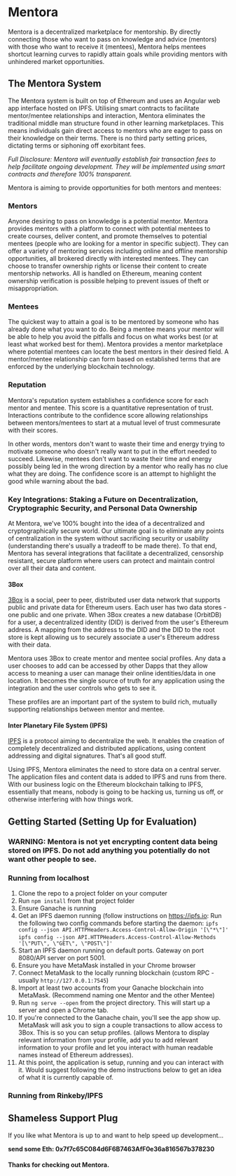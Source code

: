 # Mentora

Mentora is a decentralized marketplace for mentorship. By directly connecting those who want to pass on knowledge and advice (mentors) with those who want to receive it (mentees), Mentora helps mentees shortcut learning curves to rapidly attain goals while providing mentors with unhindered market opportunities.

## The Mentora System
The Mentora system is built on top of Ethereum and uses an Angular web app interface hosted on IPFS.  Utilising smart contracts to facilitate mentor/mentee relationships and interaction, Mentora eliminates the traditional middle man structure found in other learning marketplaces. This means individuals gain direct access to mentors who are eager to pass on their knowledge on their terms. There is no third party setting prices, dictating terms or siphoning off exorbitant fees.

*Full Disclosure: Mentora will eventually establish fair transaction fees to help facilitate ongoing development. They will be implemented using smart contracts and therefore 100% transparent.*

Mentora is aiming to provide opportunities for both mentors and mentees:

### Mentors

Anyone desiring to pass on knowledge is a potential mentor. Mentora provides mentors with a platform to connect with potential mentees to create courses, deliver content, and promote themselves to potential mentees (people who are looking for a mentor in specific subject). They can offer a variety of mentoring services including online and offline mentorship opportunities, all brokered directly with interested mentees.  They can choose to transfer ownership rights or license their content to create mentorship networks.  All is handled on Ethereum, meaning content ownership verification is possible helping to prevent issues of theft or misappropriation.

### Mentees

The quickest way to attain a goal is to be mentored by someone who has already done what you want to do. Being a mentee means your mentor will be able to help you avoid the pitfalls and focus on what works best (or at least what worked best for them). Mentora provides a mentor marketplace where potential mentees can locate the best mentors in their desired field. A mentor/mentee relationship can form based on established terms that are enforced by the underlying blockchain technology. 

### Reputation

Mentora's reputation system establishes a confidence score for each mentor and mentee. This score is a quantitative representation of trust. Interactions contribute to the confidence score allowing relationships between mentors/mentees to start at a mutual level of trust commesurate with their scores.  

In other words, mentors don't want to waste their time and energy trying to motivate someone who doesn't really want to put in the effort needed to succeed.  Likewise, mentees don't want to waste their time and energy possibly being led in the wrong direction by a mentor who really has no clue what they are doing.  The confidence score is an attempt to highlight the good while warning about the bad.

### Key Integrations: Staking a Future on Decentralization, Cryptographic Security, and Personal Data Ownership

At Mentora, we've 100% bought into the idea of a decentralized and cryptographically secure world.  Our ultimate goal is to eliminate any points of centralization in the system without sacrificing security or usability (understanding there's usually a tradeoff to be made there).  To that end, Mentora has several integrations that facilitate a decentralized, censorship resistant, secure platform where users can protect and maintain control over all their data and content.

#### 3Box
[3Box](https://3box.io/) is a social, peer to peer, distributed user data network that supports public and private data for Ethereum users. Each user has two data stores - one public and one private.  When 3Box creates a new database (OrbitDB) for a user, a decentralized identity (DID) is derived from the user's Ethereum address.  A mapping from the address to the DID and the DID to the root store is kept allowing us to securely associate a user's Ethereum address with their data.

Mentora uses 3Box to create mentor and mentee social profiles.  Any data a user chooses to add can be accessed by other Dapps that they allow access to meaning a user can manage their online identities/data in one location. It becomes the single source of truth for any application using the integration and the user controls who gets to see it.

These profiles are an important part of the system to build rich, mutually supporting relationships between mentor and mentee.

#### Inter Planetary File System (IPFS)
[IPFS](https://ipfs.io) is a protocol aiming to decentralize the web.  It enables the creation of completely decentralized and distributed applications, using content addressing and digital signatures.  That's all good stuff.

Using IPFS, Mentora eliminates the need to store data on a central server.  The application files and content data is added to IPFS and runs from there.  With our business logic on the Ethereum blockchain talking to IPFS, essentially that means, nobody is going to be hacking us, turning us off, or otherwise interfering with how things work.

## Getting Started (Setting Up for Evaluation)

### WARNING: Mentora is not yet encrypting content data being stored on IPFS.  Do not add anything you potentially do not want other people to see.

### Running from localhost
1.  Clone the repo to a project folder on your computer
2.  Run `npm install` from that project folder
3.  Ensure Ganache is running
4.  Get an IPFS daemon running (follow instructions on https://ipfs.io:
   Run the following two config commands before starting the daemon:
   `ipfs config --json API.HTTPHeaders.Access-Control-Allow-Origin '[\"*\"]'`
   `ipfs config --json API.HTTPHeaders.Access-Control-Allow-Methods '[\"PUT\", \"GET\", \"POST\"]'`
5.  Start an IPFS daemon running on default ports.  Gateway on port 8080/API server on port 5001.  
6.  Ensure you have MetaMask installed in your Chrome browser
7.  Connect MetaMask to the locally running blockchain (custom RPC - usually `http://127.0.0.1:7545`)
8.  Import at least two accounts from your Ganache blockchain into MetaMask. (Recommend naming one Mentor and the other Mentee)
9.  Run `ng serve --open` from the project directory.  This will start up a server and open a Chrome tab.
10.  If you're connected to the Ganache chain, you'll see the app show up.  MetaMask will ask you to sign a couple transactions to allow access to 3Box. This is so you can setup profiles. (allows Mentora to display relevant information from your profile, add you to add relevant information to your profile and let you interact with human readable names instead of Ethereum addresses).
11.  At this point, the application is setup, running and you can interact with it.  Would suggest following the demo instructions below to get an idea of what it is currently capable of.

### Running from Rinkeby/IPFS

## Shameless Support Plug

If you like what Mentora is up to and want to help speed up development...

**send some Eth: 0x7f7c65C084d6F6B7463AfF0e36a816567b378230**

#### Thanks for checking out Mentora.



